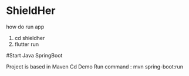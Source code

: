 # ShieldHer

how do run app
1. cd shieldher
2. flutter run


#Start Java SpringBoot

Project is based in Maven 
Cd Demo
Run command : mvn spring-boot:run

